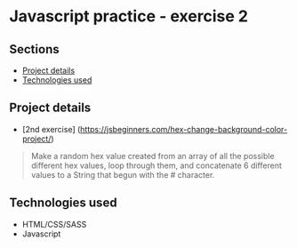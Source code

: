 # Javascript practice - exercise 2

## Sections

- [Project details](#Project-details)
- [Technologies used](#technologies-used)

## Project details

- [2nd exercise] (https://jsbeginners.com/hex-change-background-color-project/)
> Make a random hex value created from an array of all the possible different hex values, loop through them, and concatenate 6 different values to a String that begun with the # character.

## Technologies used
- HTML/CSS/SASS
- Javascript